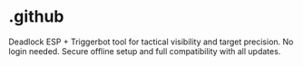 # .github
Deadlock ESP + Triggerbot tool for tactical visibility and target precision. No login needed. Secure offline setup and full compatibility with all updates.
